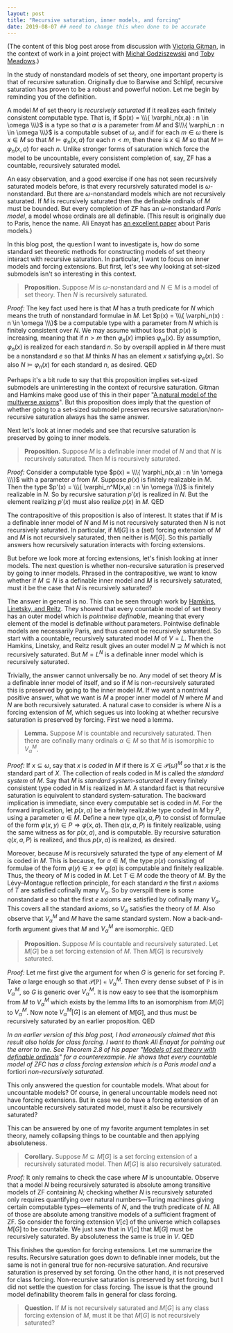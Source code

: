 ```yaml
---
layout: post
title: "Recursive saturation, inner models, and forcing"
date: 2019-08-07 ## need to change this when done to be accurate
---
```


(The content of this blog post arose from discussion with [Victoria Gitman](https://victoriagitman.github.io/), in the context of work in a joint project with [Michał Godziszewski](https://philpeople.org/profiles/michal-tomasz-godziszewski) and [Toby Meadows](https://sites.google.com/site/tobymeadows/).)

In the study of nonstandard models of set theory, one important property is that of recursive saturation. Originally due to Barwise and Schlipf, recursive saturation has proven to be a robust and powerful notion. Let me begin by reminding you of the definition. 
<!--more-->
A model $M$ of set theory is *recursively saturated* if it realizes each finitely consistent computable type. That is, if $p(x) = \\\{ \varphi_n(x,a) : n \in \omega \\\}$ is a type so that $a$ is a parameter from $M$ and $\\\{ \varphi_n : n \in \omega \\\}$ is a computable subset of $\omega$, and if for each $m \in \omega$ there is $x \in M$ so that $M \models \varphi_n(x,a)$ for each $n < m$, then there is $x \in M$ so that $M \models \varphi_n(x,a)$ for each $n$. Unlike stronger forms of saturation which force the model to be uncountable, every consistent completion of, say, ZF has a countable, recursively saturated model. 

An easy observation, and a good exercise if one has not seen recursively saturated models before, is that every recursively saturated model is $\omega$-nonstandard. But there are $\omega$-nonstandard models which are not recursively saturated. If $M$ is recursively saturated then the definable ordinals of $M$ must be bounded. But every completion of ZF has an $\omega$-nonstandard *Paris model*, a model whose ordinals are all definable. (This result is originally due to Paris, hence the name. Ali Enayat has [an excellent paper](https://link.springer.com/article/10.1007/s00153-004-0256-9) about Paris models.)

In this blog post, the question I want to investigate is, how do some standard set theoretic methods for constructing models of set theory interact with recursive saturation. In particular, I want to focus on inner models and forcing extensions. But first, let's see why looking at set-sized submodels isn't so interesting in this context.

> **Proposition.** Suppose $M$ is $\omega$-nonstandard and $N \in M$ is a model of set theory. Then $N$ is recursively saturated.

*Proof:* The key fact used here is that $M$ has a truth predicate for $N$ which means the truth of nonstandard formulae in $M$. Let $p(x) = \\\{ \varphi_n(x) : n \in \omega \\\}$ be a computable type with a parameter from $N$ which is finitely consistent over $N$. We may assume without loss that $p(x)$ is increasing, meaning that if $n > m$ then $\varphi_n(x)$ implies $\varphi_m(x)$. By assumption, $\varphi_n(x)$ is realized for each standard $n$. So by overspill applied in $M$ there must be a nonstandard $e$ so that $M$ thinks $N$ has an element $x$ satisfying $\varphi_e(x)$. So also $N \models \varphi_n(x)$ for each standard $n$, as desired. QED

Perhaps it's a bit rude to say that this proposition implies set-sized submodels are uninteresting in the context of recursive saturation. Gitman and Hamkins make good use of this in their paper "[A natural model of the multiverse axioms](https://victoriagitman.github.io/publications/2010/03/31/a-natural-model-of-the-multiverse-axioms.html)". But this proposition does imply that the question of whether going to a set-sized submodel preserves recursive saturation/non-recursive saturation always has the same answer. 

Next let's look at inner models and see that recursive saturation is preserved by going to inner models.

> **Proposition.** Suppose $M$ is a definable inner model of $N$ and that $N$ is recursively saturated. Then $M$ is recursively saturated.

*Proof:* Consider a computable type $p(x) = \\\{ \varphi_n(x,a) : n \in \omega \\\}$ with a parameter $a$ from $M$. Suppose $p(x)$ is finitely realizable in $M$. Then the type $p'(x) = \\\{ \varphi_n^M(x,a) : n \in \omega \\\}$ is finitely realizable in $N$. So by recursive saturation $p'(x)$ is realized in $N$. But the element realizing $p'(x)$ must also realize $p(x)$ in $M$. QED

The contrapositive of this proposition is also of interest. It states that if $M$ is a definable inner model of $N$ and $M$ is not recursively saturated then $N$ is not recursively saturated. In particular, if $M[G]$ is a (set) forcing extension of $M$ and $M$ is not recursively saturated, then neither is $M[G]$. So this partially answers how recursively saturation interacts with forcing extensions.

But before we look more at forcing extensions, let's finish looking at inner models. The next question is whether non-recursive saturation is preserved by going to inner models. Phrased in the contrapositive, we want to know whether if $M \subseteq N$ is a definable inner model and $M$ is recursively saturated, must it be the case that $N$ is recursively saturated? 

The answer in general is no. This can be seen through work by [Hamkins, Linetsky, and Reitz](http://jdh.hamkins.org/pointwisedefinablemodelsofsettheory/). They showed that every countable model of set theory has an outer model which is *pointwise definable*, meaning that every element of the model is definable without parameters. Pointwise definable models are necessarily Paris, and thus cannot be recursively saturated. So start with a countable, recursively saturated model $M$ of $V = L$. Then the Hamkins, Linetsky, and Reitz result gives an outer model $N \supseteq M$ which is not recursively saturated. But $M = L^N$ is a definable inner model which is recursively saturated. 

Trivially, the answer cannot universally be no. Any model of set theory $M$ is a definable inner model of itself, and so if $M$ is non-recursively saturated this is preserved by going to the inner model $M$. If we want a nontrivial positive answer, what we want is $M$ a proper inner model of $N$ where $M$ and $N$ are both recursively saturated. A natural case to consider is where $N$ is a forcing extension of $M$, which segues us into looking at whether recursive saturation is preserved by forcing. First we need a lemma.

> **Lemma.** Suppose $M$ is countable and recursively saturated. Then there are cofinally many ordinals $\alpha \in M$ so that $M$ is isomorphic to ${V_\alpha}^M$. 

*Proof:* If $x \subseteq \omega$, say that $x$ is *coded* in $M$ if there is $X \in \mathcal P(\omega)^M$ so that $x$ is the standard part of $X$. The collection of reals coded in $M$ is called the *standard system* of $M$. Say that $M$ is *standard system-saturated* if every finitely consistent type coded in $M$ is realized in $M$. A standard fact is that recursive saturation is equivalent to standard system-saturation. The backward implication is immediate, since every computable set is coded in $M$. For the forward implication, let $p(x,a)$ be a finitely realizable type coded in $M$ by $P$, using a parameter $a \in M$. Define a new type $q(x,a,P)$ to consist of formulae of the form $\varphi(x,y) \in P \Rightarrow \varphi(x,a)$. Then $q(x,a,P)$ is finitely realizable, using the same witness as for $p(x,a)$, and is computable. By recursive saturation $q(x,a,P)$ is realized, and thus $p(x,a)$ is realized, as desired. 

Moreover, because $M$ is recursively saturated the type of any element of $M$ is coded in $M$. This is because, for $a \in M$, the type $p(x)$ consisting of formulae of the form $\varphi(y) \in x \Leftrightarrow \varphi(a)$ is computable and finitely realizable. Thus, the theory of $M$ is coded in $M$. Let $T \in M$ code the theory of $M$. By the Lévy–Montague reflection principle, for each standard $n$ the first $n$ axioms of $T$ are satisfied cofinally many $V_\alpha$. So by overspill there is some nonstandard $e$ so that the first $e$ axioms are satisfied by cofinally many $V_\alpha$. This covers all the standard axioms, so $V_\alpha$ satisfies the theory of $M$. Also observe that ${V_\alpha}^M$ and $M$ have the same standard system. Now a back-and-forth argument gives that $M$ and ${V_\alpha}^M$ are isomorphic. QED

> **Proposition.** Suppose $M$ is countable and recursively saturated. Let $M[G]$ be a set forcing extension of $M$. Then $M[G]$ is recursively saturated.

*Proof:* Let me first give the argument for when $G$ is generic for set forcing $\mathbb{P}$. Take $\alpha$ large enough so that $\mathcal{P}(\mathbb{P}) \in {V_\alpha}^M$. Then every dense subset of $\mathbb P$ is in ${V_\alpha}^M$, so $G$ is generic over ${V_\alpha}^M$. It is now easy to see that the isomorphism from $M$ to ${V_\alpha}^M$ which exists by the lemma lifts to an isomorphism from $M[G]$ to ${V_\alpha}^M$. Now note ${V_\alpha}^M[G]$ is an element of $M[G]$, and thus must be recursively saturated by an earlier proposition. QED

*In an earlier version of this blog post, I had erroneously claimed that this result also holds for class forcing. I want to thank Ali Enayat for pointing out the error to me. See Theorem 2.8 of his paper "[Models of set theory with definable ordinals](https://link.springer.com/article/10.1007/s00153-004-0256-9)" for a counterexample. He shows that every countable model of ZFC has a class forcing extension which is a Paris model and* a fortiori *non-recursively saturated.*

This only answered the question for countable models. What about for uncountable models? Of course, in general uncountable models need not have forcing extensions. But in case we do have a forcing extension of an uncountable recursively saturated model, must it also be recursively saturated? 

This can be answered by one of my favorite argument templates in set theory, namely collapsing things to be countable and then applying absoluteness.

> **Corollary.** Suppose $M \subseteq M[G]$ is a set forcing extension of a recursively saturated model. Then $M[G]$ is also recursively saturated.

*Proof:* It only remains to check the case where $M$ is uncountable. Observe that a model $N$ being recursively saturated is absolute among transitive models of ZF containing $N$; checking whether $N$ is recursively saturated only requires quantifying over natural numbers—Turing machines giving certain computable types—elements of $N$, and the truth predicate of $N$. All of those are absolute among transitive models of a sufficient fragment of ZF. So consider the forcing extension $V[c]$ of the universe which collapses $M[G]$ to be countable. We just saw that in $V[c]$ that $M[G]$ must be recursively saturated. By absoluteness the same is true in $V$. QED

This finishes the question for forcing extensions. Let me summarize the results. Recursive saturation goes down to definable inner models, but the same is not in general true for non-recursive saturation. And recursive saturation is preserved by set forcing. On the other hand, it is not preserved for class forcing. Non-recursive saturation is preserved by set forcing, but I did not settle the question for class forcing. The issue is that the ground model definability theorem fails in general for class forcing. 

> **Question.** If $M$ is not recursively saturated and $M[G]$ is any class forcing extension of $M$, must it be that $M[G]$ is not recursively saturated?


